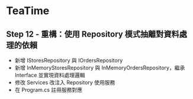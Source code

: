 # TeaTime

## Step 12 - 重構：使用 Repository 模式抽離對資料處理的依賴

- 新增 IStoresRepository 與 IOrdersRepository
- 新增 InMemoryStoresRepository 與 InMemoryOrdersRepository，繼承 Interface 並實現資料處理邏輯
- 修改 Services 改注入 Repository 使用服務
- 在 Program.cs 註冊服務對應
